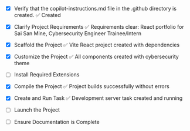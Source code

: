 <!-- Use this file to provide workspace-specific custom instructions to Copilot. For more details, visit https://code.visualstudio.com/docs/copilot/copilot-customization#_use-a-githubcopilotinstructionsmd-file -->
- [x] Verify that the copilot-instructions.md file in the .github directory is created. ✅ Created

- [x] Clarify Project Requirements ✅ Requirements clear: React portfolio for Sai San Mine, Cybersecurity Engineer Trainee/Intern

- [x] Scaffold the Project ✅ Vite React project created with dependencies

- [x] Customize the Project ✅ All components created with cybersecurity theme

- [ ] Install Required Extensions

- [x] Compile the Project ✅ Project builds successfully without errors

- [x] Create and Run Task ✅ Development server task created and running

- [ ] Launch the Project

- [ ] Ensure Documentation is Complete